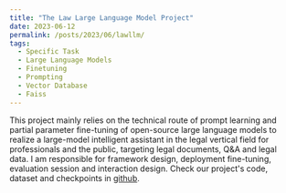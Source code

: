 ```yaml
---
title: "The Law Large Language Model Project"
date: 2023-06-12
permalink: /posts/2023/06/lawllm/
tags:
  - Specific Task
  - Large Language Models
  - Finetuning
  - Prompting
  - Vector Database
  - Faiss
---
```


This project mainly relies on the technical route of prompt learning and partial parameter fine-tuning of open-source large language models to realize a large-model intelligent assistant in the legal vertical field for professionals and the public, targeting legal documents, Q&A and legal data. I am responsible for framework design, deployment fine-tuning, evaluation session and interaction design. Check our project's code, dataset and checkpoints in [github](https://github.com/BUPT-LawLLM/LawLLM).
